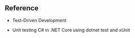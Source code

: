 ## Reference
  - Test-Driven Development
  
  - Unit testing C# in .NET Core using dotnet test and xUnit

